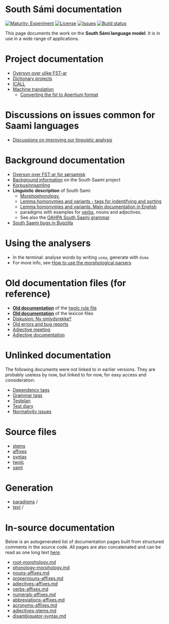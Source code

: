 # South Sámi documentation

[![Maturity: Experiment](https://img.shields.io/badge/Maturity-Experiment-black.svg)](https://giellalt.github.io/MaturityClassification.html)
[![License](https://img.shields.io/github/license/giellalt/lang-sma)](https://raw.githubusercontent.com/giellalt/lang-sma/develop/LICENSE)
[![Issues](https://img.shields.io/github/issues/giellalt/lang-sma)](https://github.com/giellalt/lang-sma/issues)
[![Build status](https://github.com/giellalt/lang-sma/workflows/Speller%20CI+CD/badge.svg)](https://github.com/giellalt/lang-sma/actions)

This page documents the work on the **South Sámi language model**. 
It is in use in a wide range of applications.


# Project documentation

-   [Oversyn over ulike FST-ar](../sme/KompilereFST.html)
-   [Dictionary projects](/dicts/dicts.html)
-   [ICALL](/ped/index.html)
-   [Machine translation](/mt/MachineTranslation.html)
    -   [Converting the fst to Apertium format](ConvertingToApertium.md)

Discussions on issues common for Saami languages
================================================

-   [Discussions on improving our linguistic analysis](../smi/index.html)

Background documentation
========================

-   [Oversyn over FST-ar for sørsamisk](KompilereFST.md)
-   [Background information](docu-sma-background.md) on the South
    Saami project
-   [Korpusinnsamling](sma-korpus-innsamling.md)
-   **Linguistic description** of South Sami:
    -   [Morphophonology](docu-sma-morphophonology.md),
    -   [Lemma homonymies and variants - tags for indentifying and sorting](lemma.md)
    -   [Lemma homonymies and variants: Main documentation in English](../common/Variation_in_lexc.html)
    -   paradigms with examples for [verbs](docu-sma-verbs.md), nouns and adjectives.
    -   See also the [OAHPA South Saami grammar](http://giellatekno.uit.no/oahpa/sma/gramm/grammatikk.nob.html)
-   [South Saami bugs in Bugzilla](http://tinyurl.com/ps9pyuu)

Using the analysers
===================

-   In the terminal: analyse words by writing `usma`, generate with `dsma`
-   For more info, see [How to use the morphological parsers](/tools/docu-sme-manual.html)

Old documentation files (for reference)
=======================================

-   **[Old documentation](docu-sma-twol.md)** of the [twolc rule
    file](https://gtsvn.uit.no/langtech/trunk/langs/sma/src/phonology/sma-phon.twolc)
-   **[Old documentation](docu-sma-lex.md)** of the lexicon files
-   [Diskusjon: Ny omlydsrekke?](umlaut-4-aaa.txt)
-   [Old errors and bug reports](docu-sma-bugs.md)
-   [Adjective meeting](adj-meeting-05-2009.md)
-   [Adjective documentation](docu-sma-adjs.md)

# Unlinked documentation

The following documents were not linked to in earlier versions. They are probably useless by now, but linked to for now, for easy access and consideration:

-   [Dependency tags](docu-sma-deptags.md)
-   [Grammar tags](docu-sma-grammartags.md)
-   [Testplan](docu-sma-testplan.md)
-   [Test diary](docu-sma-testdiary.md)
-   [Normativity issues](normativity-issues.md)

# Source files

* [stems](https://gtsvn.uit.no/langtech/trunk/langs/sma/src/morphology/stems/)
* [affixes](https://gtsvn.uit.no/langtech/trunk/langs/sma/src/morphology/affixes/)
* [syntax](https://gtsvn.uit.no/langtech/trunk/langs/sma/src/syntax/)
* [twolc](https://gtsvn.uit.no/langtech/trunk/langs/sma/src/phonology/sma-phon.twolc)
* [yaml](https://gtsvn.uit.no/langtech/trunk/langs/sma/test/src/gt-norm-yamls/)

# Generation

* [paradigms](http://giellatekno.uit.no/cgi/p-sma.sma.html) /
* [text](http://giellatekno.uit.no/cgi/d-sma.sma.html) /

# In-source documentation

Below is an autogenerated list of documentation pages built from structured comments in the source code. All pages are also concatenated and can be read as one long text [here](sma.md).
* [root-morphology.md](root-morphology.md)
* [phonology-morphology.md](phonology-morphology.md)
* [nouns-affixes.md](nouns-affixes.md)
* [propernouns-affixes.md](propernouns-affixes.md)
* [adjectives-affixes.md](adjectives-affixes.md)
* [verbs-affixes.md](verbs-affixes.md)
* [numerals-affixes.md](numerals-affixes.md)
* [abbreviations-affixes.md](abbreviations-affixes.md)
* [acronyms-affixes.md](acronyms-affixes.md)
* [adjectives-stems.md](adjectives-stems.md)
* [disambiguator-syntax.md](disambiguator-syntax.md)
